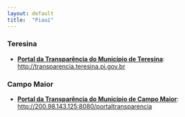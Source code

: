 ```yaml
---
layout: default
title:  "Piauí"
---
```


### Teresina

-   **[Portal da Transparência do Município de Teresina](http://transparencia.teresina.pi.gov.br)**: http://transparencia.teresina.pi.gov.br

### Campo Maior

-   **[Portal da Transparência do Município de Campo Maior](http://200.98.143.125:8080/portaltransparencia)**: http://200.98.143.125:8080/portaltransparencia


